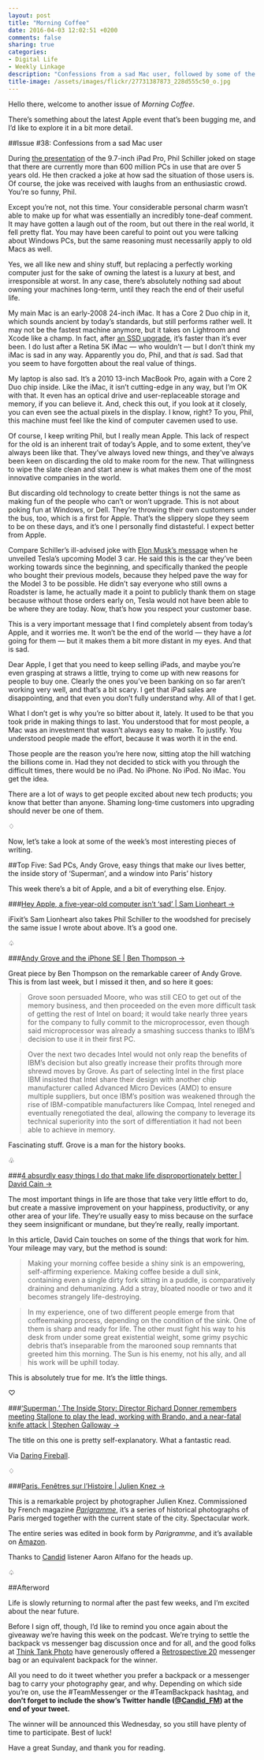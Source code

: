 ```yaml
---
layout: post
title: "Morning Coffee"
date: 2016-04-03 12:02:51 +0200
comments: false
sharing: true
categories: 
- Digital Life
- Weekly Linkage
description: "Confessions from a sad Mac user, followed by some of the week’s most interesting pieces of writing."
title-image: /assets/images/flickr/27731387873_228d555c50_o.jpg
---
```


Hello there, welcome to another issue of _Morning Coffee_.

There’s something about the latest Apple event that’s been bugging me, and I’d like to explore it in a bit more detail.

##Issue \#38: Confessions from a sad Mac user

During [the presentation](http://www.apple.com/apple-events/march-2016/) of the 9.7-inch iPad Pro, Phil Schiller joked on stage that there are currently more than 600 million PCs in use that are over 5 years old. He then cracked a joke at how sad the situation of those users is. Of course, the joke was received with laughs from an enthusiastic crowd. You’re so funny, Phil.

Except you’re not, not this time. Your considerable personal charm wasn’t able to make up for what was essentially an incredibly tone-deaf comment. It may have gotten a laugh out of the room, but out there in the real world, it fell pretty flat. You may have been careful to point out you were talking about Windows PCs, but the same reasoning must necessarily apply to old Macs as well.

Yes, we all like new and shiny stuff, but replacing a perfectly working computer just for the sake of owning the latest is a luxury at best, and irresponsible at worst. In any case, there’s absolutely nothing sad about owning your machines long-term, until they reach the end of their useful life.

My main Mac is an early-2008 24-inch iMac. It has a Core 2 Duo chip in it, which sounds ancient by today’s standards, but still performs rather well. It may not be the fastest machine anymore, but it takes on Lightroom and Xcode like a champ. In fact, after [an SSD upgrade](/2014/05/21/upgrading-my-early-2008-24-imac-to-an-ssd/), it’s faster than it’s ever been. I do lust after a Retina 5K iMac — who wouldn’t — but I don’t think my iMac is sad in any way. Apparently you do, Phil, and that _is_ sad. Sad that you seem to have forgotten about the real value of things.

My laptop is also sad. It’s a 2010 13-inch MacBook Pro, again with a Core 2 Duo chip inside. Like the iMac, it isn’t cutting-edge in any way, but I’m OK with that. It even has an optical drive and user-replaceable storage and memory, if you can believe it. And, check this out, if you look at it closely, you can even see the actual pixels in the display. I know, right? To you, Phil, this machine must feel like the kind of computer cavemen used to use.

Of course, I keep writing Phil, but I really mean Apple. This lack of respect for the old is an inherent trait of today’s Apple, and to some extent, they’ve always been like that. They’ve always loved new things, and they’ve always been keen on discarding the old to make room for the new. That willingness to wipe the slate clean and start anew is what makes them one of the most innovative companies in the world.

But discarding old technology to create better things is not the same as making fun of the people who can’t or won’t upgrade. This is not about poking fun at Windows, or Dell. They’re throwing their own customers under the bus, too, which is a first for Apple. That’s the slippery slope they seem to be on these days, and it’s one I personally find distasteful. I expect better from Apple.

Compare Schiller’s ill-advised joke with [Elon Musk’s message](https://www.youtube.com/watch?v=Q4VGQPk2Dl8) when he unveiled Tesla’s upcoming Model 3 car. He said this is the car they’ve been working towards since the beginning, and specifically thanked the people who bought their previous models, because they helped pave the way for the Model 3 to be possible. He didn’t say everyone who still owns a Roadster is lame, he actually made it a point to publicly thank them on stage because without those orders early on, Tesla would not have been able to be where they are today. Now, that’s how you respect your customer base.

This is a very important message that I find completely absent from today’s Apple, and it worries me. It won’t be the end of the world — they have a _lot_ going for them — but it makes them a bit more distant in my eyes. And that is sad.

Dear Apple, I get that you need to keep selling iPads, and maybe you’re even grasping at straws a little, trying to come up with new reasons for people to buy one. Clearly the ones you’ve been banking on so far aren’t working very well, and that’s a bit scary. I get that iPad sales are disappointing, and that even you don’t fully understand why. All of that I get.

What I don’t get is why you’re so bitter about it, lately. It used to be that you took pride in making things to last. You understood that for most people, a Mac was an investment that wasn’t always easy to make. To justify. You understood people made the effort, because it was worth it in the end.

Those people are the reason you’re here now, sitting atop the hill watching the billions come in. Had they not decided to stick with you through the difficult times, there would be no iPad. No iPhone. No iPod. No iMac. You get the idea.

There are a lot of ways to get people excited about new tech products; you know that better than anyone. Shaming long-time customers into upgrading should never be one of them.

<p class="card-separator">♢</p>

Now, let’s take a look at some of the week’s most interesting pieces of writing.

##Top Five: Sad PCs, Andy Grove, easy things that make our lives better, the inside story of ‘Superman’, and a window into Paris’ history

This week there’s a bit of Apple, and a bit of everything else. Enjoy.

###[Hey Apple, a five-year-old computer isn’t ‘sad’ | Sam Lionheart →](http://ifixit.org/blog/7998/sad-apple/)

iFixit’s Sam Lionheart also takes Phil Schiller to the woodshed for precisely the same issue I wrote about above. It’s a good one. 

<p class="card-separator">♤</p>

###[Andy Grove and the iPhone SE | Ben Thompson →](https://stratechery.com/2016/andy-grove-and-the-iphone-se/)

Great piece by Ben Thompson on the remarkable career of Andy Grove. This is from last week, but I missed it then, and so here it goes:

> Grove soon persuaded Moore, who was still CEO to get out of the memory business, and then proceeded on the even more difficult task of getting the rest of Intel on board; it would take nearly three years for the company to fully commit to the microprocessor, even though said microprocessor was already a smashing success thanks to IBM’s decision to use it in their first PC.

> Over the next two decades Intel would not only reap the benefits of IBM’s decision but also greatly increase their profits through more shrewd moves by Grove. As part of selecting Intel in the first place IBM insisted that Intel share their design with another chip manufacturer called Advanced Micro Devices (AMD) to ensure multiple suppliers, but once IBM’s position was weakened through the rise of IBM-compatible manufacturers like Compaq, Intel reneged and eventually renegotiated the deal, allowing the company to leverage its technical superiority into the sort of differentiation it had not been able to achieve in memory.

Fascinating stuff. Grove is a man for the history books.

<p class="card-separator">♧</p>

###[4 absurdly easy things I do that make life disproportionately better | David Cain →](http://www.raptitude.com/2016/03/4-absurdly-easy-things/)

The most important things in life are those that take very little effort to do, but create a massive improvement on your happiness, productivity, or any other area of your life. They’re usually easy to miss because on the surface they seem insignificant or mundane, but they’re really, really important.

In this article, David Cain touches on some of the things that work for him. Your mileage may vary, but the method is sound:

> Making your morning coffee beside a shiny sink is an empowering, self-affirming experience. Making coffee beside a dull sink, containing even a single dirty fork sitting in a puddle, is comparatively draining and dehumanizing. Add a stray, bloated noodle or two and it becomes strangely life-destroying.

> In my experience, one of two different people emerge from that coffeemaking process, depending on the condition of the sink. One of them is sharp and ready for life. The other must fight his way to his desk from under some great existential weight, some grimy psychic debris that’s inseparable from the marooned soup remnants that greeted him this morning. The Sun is his enemy, not his ally, and all his work will be uphill today.

This is absolutely true for me. It’s the little things.

<p class="card-separator">♡</p>

###[‘Superman,’ The Inside Story: Director Richard Donner remembers meeting Stallone to play the lead, working with Brando, and a near-fatal knife attack | Stephen Galloway →](http://www.hollywoodreporter.com/features/superman-inside-story-director-richard-879894)

The title on this one is pretty self-explanatory. What a fantastic read.

Via [Daring Fireball](http://daringfireball.net/linked/2016/04/02/superman-richard-donner).

<p class="card-separator">♢</p>

###[Paris. Fenêtres sur l’Histoire | Julien Knez →](http://golem13.fr/paris-fenetres-histoire/)

This is a remarkable project by photographer Julien Knez. Commissioned by French magazine _[Parigramme](http://www.parigramme.com)_, it’s a series of historical photographs of Paris merged together with the current state of the city. Spectacular work.

The entire series was edited in book form by _Parigramme_, and it’s available on [Amazon](http://amzn.to/238xtI4).

Thanks to [Candid](http://www.candid.fm) listener Aaron Alfano for the heads up.

<p class="card-separator">♤</p>


##Afterword

Life is slowly returning to normal after the past few weeks, and I’m excited about the near future.

Before I sign off, though, I’d like to remind you once again about the giveaway we’re having this week on the podcast. We’re trying to settle the backpack vs messenger bag discussion once and for all, and the good folks at [Think Tank Photo](https://www.thinktankphoto.com) have generously offered a [Retrospective 20](http://amzn.to/1RXl8P3) messenger bag or an equivalent backpack for the winner. 

All you need to do it tweet whether you prefer a backpack or a messenger bag to carry your photography gear, and why. Depending on which side you’re on, use the \#TeamMessenger or the \#TeamBackpack hashtag, and **don’t forget to include the show’s Twitter handle ([@Candid_FM](https://twitter.com/candid_fm)) at the end of your tweet.**

The winner will be announced this Wednesday, so you still have plenty of time to participate. Best of luck!

Have a great Sunday, and thank you for reading.